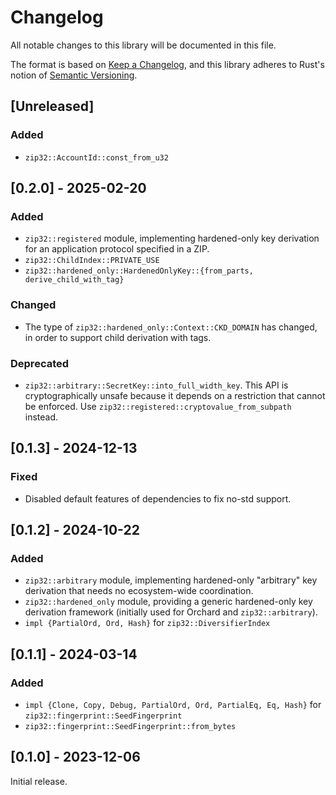 # Changelog
All notable changes to this library will be documented in this file.

The format is based on [Keep a Changelog](https://keepachangelog.com/en/1.0.0/),
and this library adheres to Rust's notion of
[Semantic Versioning](https://semver.org/spec/v2.0.0.html).

## [Unreleased]

### Added
- `zip32::AccountId::const_from_u32`

## [0.2.0] - 2025-02-20

### Added
- `zip32::registered` module, implementing hardened-only key derivation for
  an application protocol specified in a ZIP.
- `zip32::ChildIndex::PRIVATE_USE`
- `zip32::hardened_only::HardenedOnlyKey::{from_parts, derive_child_with_tag}`

### Changed
- The type of `zip32::hardened_only::Context::CKD_DOMAIN` has changed, in
  order to support child derivation with tags.

### Deprecated
- `zip32::arbitrary::SecretKey::into_full_width_key`. This API is
  cryptographically unsafe because it depends on a restriction that cannot
  be enforced. Use `zip32::registered::cryptovalue_from_subpath` instead.

## [0.1.3] - 2024-12-13

### Fixed
- Disabled default features of dependencies to fix no-std support.

## [0.1.2] - 2024-10-22

### Added
- `zip32::arbitrary` module, implementing hardened-only "arbitrary" key
  derivation that needs no ecosystem-wide coordination.
- `zip32::hardened_only` module, providing a generic hardened-only key
  derivation framework (initially used for Orchard and `zip32::arbitrary`).
- `impl {PartialOrd, Ord, Hash}` for `zip32::DiversifierIndex`

## [0.1.1] - 2024-03-14

### Added
- `impl {Clone, Copy, Debug, PartialOrd, Ord, PartialEq, Eq, Hash}` for 
  `zip32::fingerprint::SeedFingerprint`
- `zip32::fingerprint::SeedFingerprint::from_bytes`

## [0.1.0] - 2023-12-06
Initial release.
